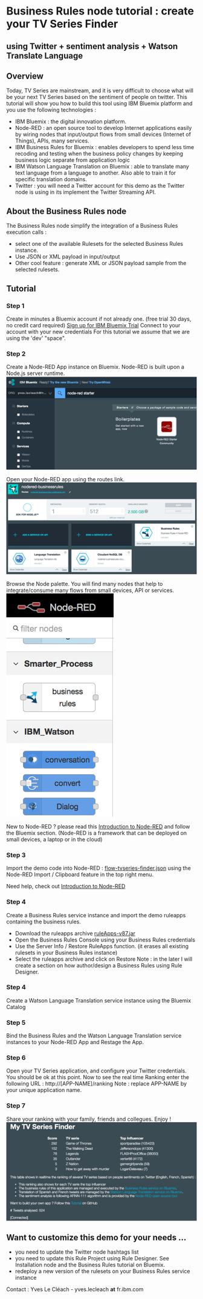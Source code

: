 # Business Rules node tutorial : create your TV Series Finder
## using Twitter + sentiment analysis + Watson Translate Language

## Overview
Today, TV Series are mainstream, and it is very difficult to choose what will be your next TV Series based on the sentiment of people on twitter. This tutorial will show you how to build this tool using IBM Bluemix platform and you use the following technologies :
- IBM Bluemix : the digital innovation platform.
- Node-RED : an open source tool to develop Internet applications easily by wiring nodes that input/output flows from small devices (Internet of Things), APIs, many services.
- IBM Business Rules for Bluemix : enables developers to spend less time recoding and testing when the business policy changes by keeping business logic separate from application logic
- IBM Watson Language Translation on Bluemix : able to translate many text language from a language to another. Also able to train it for specific translation domains.
- Twitter : you will need a Twitter account for this demo as the Twitter node is using in its implement the Twitter Streaming API.

## About the Business Rules node
The Business Rules node simplify the integration of a Business Rules execution calls : 
- select one of the available Rulesets for the selected Business Rules instance.
- Use JSON or XML payload in input/output
- Other cool feature : generate XML or JSON payload sample from the selected rulesets.

## Tutorial

### Step 1
Create in minutes a Bluemix account if not already one. (free trial 30 days, no credit card required) [Sign up for IBM Bluemix Trial](https://console.ng.bluemix.net/registration/)
Connect to your account with your new credentials 
For this tutorial we assume that we are using the 'dev' "space".

### Step 2
Create a Node-RED App instance on Bluemix. Node-RED is built upon a Node.js server runtime.
![Create a Node-RED app on Bluemix](images/create-instance.png)

Open your Node-RED app using the routes link.
![open-instance-nodered](images/open-instance-nodered.png)

Browse the Node palette. You will find many nodes that help to integrate/consume many flows from small devices, API or services.
![palette.png](images/palette.png)

New to Node-RED ? please read this [Introduction to Node-RED](https://github.com/watson-developer-cloud/node-red-labs/blob/master/introduction_to_node_red/README.md) and follow the Bluemix section. (Node-RED is a framework that can be deployed on small devices, a laptop or in the cloud)

### Step 3
Import the demo code into Node-RED : [flow-tvseries-finder.json](flow-tvseries-finder.json) using the Node-RED Import / Clipboard feature in the top right menu.

Need help, check out [Introduction to Node-RED](https://github.com/watson-developer-cloud/node-red-labs/blob/master/introduction_to_node_red/README.md)

### Step 4
Create a Business Rules service instance and import the demo ruleapps containing the business rules.
- Download the ruleapps archive [ruleApps-v87.jar](ruleApps-v87.jar)
- Open the Business Rules Console using your Business Rules credentials
- Use the Server Info / Restore RuleApps function. (it erases all existing rulesets in your Business Rules instance)
- Select the ruleapps archive and click on Restore
Note : in the later I will create a section on how author/design a Business Rules using Rule Designer.

### Step 4 
Create a Watson Language Translation service instance using the Bluemix Catalog

### Step 5
Bind the Business Rules and the Watson Language Translation service instances to your Node-RED App and Restage the App.

### Step 6
Open your TV Series application, and configure your Twitter credentials.
You should be ok at this point.
Now to see the real time Ranking enter the following URL : http://[APP-NAME]/ranking 
Note : replace APP-NAME by your unique application name.

### Step 7
Share your ranking with your family, friends and collegues. Enjoy !
![Ranking](images/ranking.png)

## Want to customize this demo for your needs ...
- you need to update the Twitter node hashtags list
- you need to update this Rule Project using Rule Designer. See Installation node and the Business Rules tutorial on Bluemix.
- redeploy a new version of the rulesets on your Business Rules service instance

Contact : Yves Le Cléach - yves.lecleach __at__ fr.ibm.com

